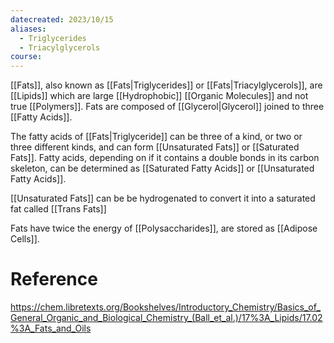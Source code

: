 ```yaml
---
datecreated: 2023/10/15
aliases:
  - Triglycerides
  - Triacylglycerols
course:
---
```

[[Fats]], also known as [[Fats|Triglycerides]] or [[Fats|Triacylglycerols]], are [[Lipids]] which are large [[Hydrophobic]] [[Organic Molecules]] and not true [[Polymers]]. Fats are composed of [[Glycerol|Glycerol]] joined to three [[Fatty Acids]]. 

The fatty acids of [[Fats|Triglyceride]] can be three of a kind, or two or three different kinds, and can form [[Unsaturated Fats]] or [[Saturated Fats]]. Fatty acids, depending on if it contains a double bonds in its carbon skeleton, can be determined as [[Saturated Fatty Acids]] or [[Unsaturated Fatty Acids]]. 

[[Unsaturated Fats]] can be be hydrogenated to convert it into a saturated fat called [[Trans Fats]]

Fats have twice the energy of [[Polysaccharides]], are stored as [[Adipose Cells]].

# Reference

https://chem.libretexts.org/Bookshelves/Introductory_Chemistry/Basics_of_General_Organic_and_Biological_Chemistry_(Ball_et_al.)/17%3A_Lipids/17.02%3A_Fats_and_Oils